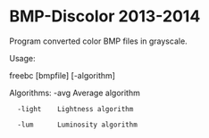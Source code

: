 BMP-Discolor 2013-2014
============

Program converted color BMP files in grayscale.

Usage:

freebc [bmpfile] [-algorithm]

Algorithms:
      -avg      Average algorithm
      
      -light    Lightness algorithm
      
      -lum      Luminosity algorithm
